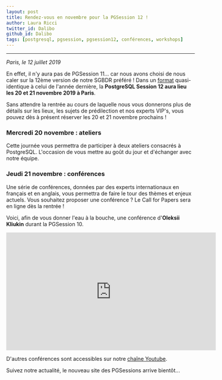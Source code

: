 ```yaml
---
layout: post
title: Rendez-vous en novembre pour la PGSession 12 !
author: Laura Ricci
twitter_id: Dalibo
github_id: Dalibo
tags: [postgresql, pgsession, pgsession12, conférences, workshops]
---
```


---
*Paris, le 12 juillet 2019*

En effet, il n'y aura pas de PGSession 11... car nous avons choisi de nous caler sur la 12ème version de notre SGBDR préféré !
Dans un [format](http://blog.dalibo.com/2018/09/03/annonce-pgsession10.html) quasi-identique à celui de l'année dernière, la **PostgreSQL Session 12 aura lieu les 20 et 21 novembre 2019 à Paris**.

<!--MORE-->

Sans attendre la rentrée au cours de laquelle nous vous donnerons plus de détails sur les lieux, les sujets de prédilection et nos experts VIP's, vous pouvez dès à présent réserver les 20 et 21 novembre prochains !

### Mercredi 20 novembre : ateliers
Cette journée vous permettra de participer à deux ateliers consacrés à PostgreSQL. L'occasion de vous mettre au goût du jour et d'échanger avec notre équipe.

### Jeudi 21 novembre : conférences
Une série de conférences, données par des experts internationaux en français et en anglais, vous permettra de faire le tour des thèmes et enjeux actuels. Vous souhaitez proposer une conférence ? Le Call for Papers sera en ligne dès la rentrée !

Voici, afin de vous donner l'eau à la bouche, une conférence d'**Oleksii Kliukin** durant la PGSession 10.

<center>
  <iframe width="560" height="315" src="https://www.youtube-nocookie.com/embed/q26U2rQcqMw?controls=0" frameborder="0" allow="accelerometer; autoplay; encrypted-media; gyroscope; picture-in-picture" allowfullscreen></iframe>
</center>

D'autres conférences sont accessibles sur notre [chaîne Youtube](https://dali.bo/dalibo_youtube).

Suivez notre actualité, le nouveau site des PGSessions arrive bientôt...
